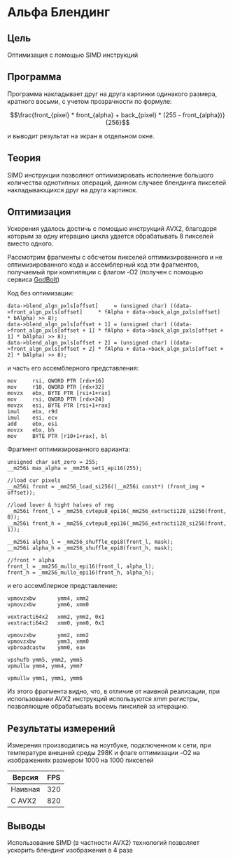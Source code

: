 # Альфа Блендинг

## Цель

Оптимизация с помощью SIMD инструкций

## Программа

Программа накладывает друг на друга картинки одинакого размера, кратного восьми, с учетом прозрачности по формуле: 

$$\frac{front_{pixel} * front_{alpha} + back_{pixel} * (255 - front_{alpha})}{256}$$

и выводит результат на экран в отдельном окне.

## Теория

SIMD инструкции позволяют оптимизировать исполнение большого количества однотипных операций, данном случаее блендинга пикселей накладывающихся друг на друга картинок. 

## Оптимизация

Ускорения удалось достичь с помощью инструкций AVX2, благодоря которым за одну итерацию цикла удается обрабатывать 8 пикселей вместо одного.

Рассмотрим фрагменты с обсчетом пикселей оптимизированного и не оптимизированного кода и ассемблерный код эти фрагментов, получаемый при компиляции с флагом -O2 (получен с помощью сервиса [GodBolt](https://godbolt.org/))

Код без оптимизации:
```
data->blend_algn_pxls[offset]     = (unsigned char) ((data->front_algn_pxls[offset]     * fAlpha + data->back_algn_pxls[offset]     * bAlpha) >> 8);
data->blend_algn_pxls[offset + 1] = (unsigned char) ((data->front_algn_pxls[offset + 1] * fAlpha + data->back_algn_pxls[offset + 1] * bAlpha) >> 8);
data->blend_algn_pxls[offset + 2] = (unsigned char) ((data->front_algn_pxls[offset + 2] * fAlpha + data->back_algn_pxls[offset + 2] * bAlpha) >> 8);
```

и часть его ассемблерного представления:
```
mov     rsi, QWORD PTR [rdx+16]
mov     r10, QWORD PTR [rdx+32]
movzx   ebx, BYTE PTR [rsi+1+rax]
mov     rsi, QWORD PTR [rdx+24]
movzx   esi, BYTE PTR [rsi+1+rax]
imul    ebx, r9d
imul    esi, ecx
add     ebx, esi
movzx   ebx, bh
mov     BYTE PTR [r10+1+rax], bl
```

Фрагмент оптимизированного варианта:
```
unsigned char set_zero = 255;
__m256i max_alpha = _mm256_set1_epi16(255);

//load cur pixels
__m256i front = _mm256_load_si256((__m256i const*) (front_img + offset));

//load lover & hight halves of reg 
__m256i front_l = _mm256_cvtepu8_epi16(_mm256_extracti128_si256(front, 0));
__m256i front_h = _mm256_cvtepu8_epi16(_mm256_extracti128_si256(front, 1));

__m256i alpha_l = _mm256_shuffle_epi8(front_l, mask);
__m256i alpha_h = _mm256_shuffle_epi8(front_h, mask);

//front * alpha
front_l = _mm256_mullo_epi16(front_l, alpha_l);
front_h = _mm256_mullo_epi16(front_h, alpha_h);
```

и его ассемблерное представление:
```
vpmovzxbw       ymm4, xmm2
vpmovzxbw       ymm6, xmm0

vextracti64x2   xmm2, ymm2, 0x1
vextracti64x2   xmm0, ymm0, 0x1

vpmovzxbw       ymm2, xmm2
vpmovzxbw       ymm3, xmm0
vpbroadcastw    ymm0, eax

vpshufb ymm5, ymm2, ymm5
vpmullw ymm4, ymm4, ymm7

vpmullw ymm1, ymm1, ymm6
```

Из этого фрагмента видно, что, в отличие от наивной реализации, при использовании AVX2 инструкций используются xmm регистры, позволяющие обрабатывать восемь пиксилей за итерацию.

## Результаты измерений

Измерения производились на ноутбуке, подключенном к сети, при температуре внешней среды 298К и флаге оптимизации -O2 на изображениях размером 1000 на 1000 пикселей

Версия  | FPS
--------|----
Наивная | 320
С AVX2  | 820

## Выводы

Использование SIMD (в частности AVX2) технологий позволяет ускорить блендинг изображения в 4 раза
